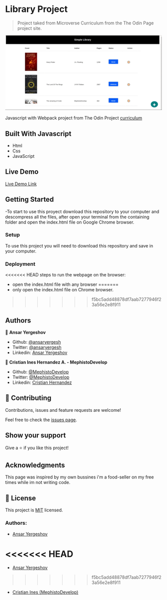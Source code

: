 # Library Project

> Project taked from Microverse Curriculum from the The Odin Page project site.

![screenshot](./screenshot.gif)

Javascript with Webpack project from The Odin Project [curriculum](https://www.theodinproject.com/lessons/restaurant-page)

## Built With Javascript

- Html
- Css
- JavaScript

## Live Demo

[Live Demo Link](https://ansaryergesh.github.io/library/)

## Getting Started

-To start to use this proyect download this repository to your computer and descompress all the files, after open your terminal from the containing folder and open the index.html file on Google Chrome browser.

### Setup

To use this project you will need to download this repository and save in your computer.

### Deployment

<<<<<<< HEAD
steps to run the webpage on the browser:

- open the index.html file with any browser
=======
- only open the index.html file on Chrome browser.
>>>>>>> f5bc5add48878df7aab7277946f23a56e2e8f911

## Authors

👤 **Ansar Yergeshov**

- Github: [@ansaryergesh](https://github.com/ansaryergesh)
- Twitter: [@ansaryergesh](https://twitter.com/ansaryergesh)
- Linkedin: [Ansar Yergeshov](https://www.linkedin.com/in/ansaryergesh/)

👤 **Cristian Ines Hernandez A. - MephistoDevelop**

- Github: [@MephistoDevelop](https://github.com/MephistoDevelop)
- Twitter: [@MephistoDevelop](https://twitter.com/MephistoDevelop)
- Linkedin: [Cristian Hernandez](https://www.linkedin.com/in/cristian-hernandez1992/)

## 🤝 Contributing

Contributions, issues and feature requests are welcome!

Feel free to check the [issues page](issues/).

## Show your support

Give a ⭐️ if you like this project!

## Acknowledgments

This page was inspired by my own bussines i'm a food-seller on my free times while im not writing code.

## 📝 License

This project is [MIT](lic.url) licensed.

### Authors:

- [Ansar Yergeshov](https://github.com/ansaryergesh)

<<<<<<< HEAD
=======
- [Ansar Yergeshov](https://github.com/ansaryergesh)
>>>>>>> f5bc5add48878df7aab7277946f23a56e2e8f911
- [Cristian Ines (MephistoDevelop)](https://github.com/MephistoDevelop)
